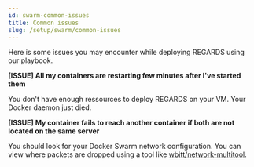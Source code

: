 ```yaml
---
id: swarm-common-issues
title: Common issues
slug: /setup/swarm/common-issues
---
```


Here is some issues you may encounter while deploying REGARDS using our playbook.  

**[ISSUE] All my containers are restarting few minutes after I've started them**

You don't have enough ressources to deploy REGARDS on your VM. Your Docker daemon just died.

**[ISSUE] My container fails to reach another container if both are not located on the same server**

You should look for your Docker Swarm network configuration. You can view where packets are dropped using a tool like [wbitt/network-multitool](https://hub.docker.com/r/wbitt/network-multitool).
